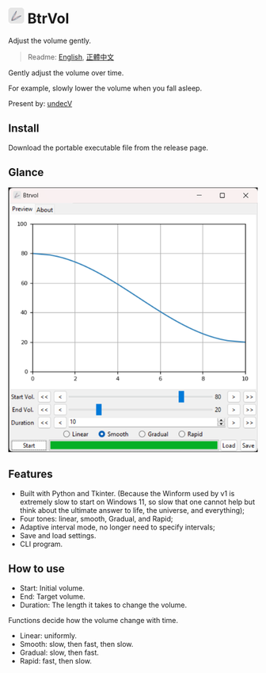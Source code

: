 # ![icon](./resources/icon.32.png) BtrVol

Adjust the volume gently.

> Readme: [English](./readme.md), [正體中文](./readme.zh.md)

Gently adjust the volume over time.

For example, slowly lower the volume when you fall asleep.

Present by: [undecV](https://github.com/undecv)

## Install

Download the portable executable file from the release page.

## Glance

![Screenshot](./docs/Screenshot.png)

## Features

- Built with Python and Tkinter. (Because the Winform used by v1 is extremely slow to start on Windows 11, so slow that one cannot help but think about the ultimate answer to life, the universe, and everything);
- Four tones: linear, smooth, Gradual, and Rapid;
- Adaptive interval mode, no longer need to specify intervals;
- Save and load settings.
- CLI program.

## How to use

- Start: Initial volume.
- End: Target volume.
- Duration: The length it takes to change the volume.

Functions decide how the volume change with time.

- Linear: uniformly.
- Smooth: slow, then fast, then slow.
- Gradual: slow, then fast.
- Rapid: fast, then slow.
